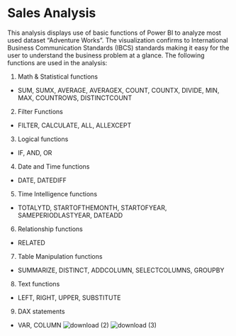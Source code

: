 # Sales Analysis
This analysis displays use of basic functions of Power BI to analyze most used dataset “Adventure Works”. The visualization confirms to International Business Communication Standards (IBCS) standards making it easy for the user to understand the business problem at a glance. The following functions are used in the analysis:
1. Math & Statistical functions
- SUM, SUMX, AVERAGE, AVERAGEX, COUNT, COUNTX, DIVIDE, MIN, MAX, COUNTROWS, DISTINCTCOUNT  
2. Filter Functions
- FILTER, CALCULATE, ALL, ALLEXCEPT
3. Logical functions
- IF, AND, OR
4. Date and Time functions
- DATE, DATEDIFF
5. Time Intelligence functions
- TOTALYTD, STARTOFTHEMONTH, STARTOFYEAR, SAMEPERIODLASTYEAR, DATEADD 
6. Relationship functions
- RELATED
7. Table Manipulation functions
- SUMMARIZE, DISTINCT, ADDCOLUMN, SELECTCOLUMNS, GROUPBY
8. Text functions
- LEFT, RIGHT, UPPER, SUBSTITUTE
9. DAX statements
- VAR, COLUMN
![download (2)](https://user-images.githubusercontent.com/132189501/235530487-69ca6d51-c36f-4996-9c63-c8b3d74ac5d2.png)
![download (3)](https://user-images.githubusercontent.com/132189501/235530520-e8046d14-341b-4595-8ee7-f2f00ea29f53.png)
